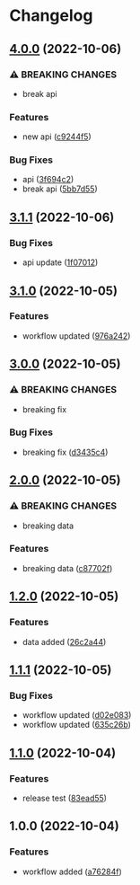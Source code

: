 # Changelog

## [4.0.0](https://github.com/mithRabbit/testConventionalcommit/compare/v3.1.1...v4.0.0) (2022-10-06)


### ⚠ BREAKING CHANGES

* break api

### Features

* new api ([c9244f5](https://github.com/mithRabbit/testConventionalcommit/commit/c9244f51cf9c4bb1d0c27a4b5f2e56d25d62539d))


### Bug Fixes

* api ([3f694c2](https://github.com/mithRabbit/testConventionalcommit/commit/3f694c2d15dff9106a48336dcab2f557fd4af687))
* break api ([5bb7d55](https://github.com/mithRabbit/testConventionalcommit/commit/5bb7d552f74c0545bf8098cb34156e4859c24f78))

## [3.1.1](https://github.com/mithRabbit/testConventionalcommit/compare/v3.1.0...v3.1.1) (2022-10-06)


### Bug Fixes

* api update ([1f07012](https://github.com/mithRabbit/testConventionalcommit/commit/1f07012cd29555a1a2a23da4d181fdb9e33651b9))

## [3.1.0](https://github.com/mithRabbit/testConventionalcommit/compare/v3.0.0...v3.1.0) (2022-10-05)


### Features

* workflow updated ([976a242](https://github.com/mithRabbit/testConventionalcommit/commit/976a2427b3064eda1a36f4ce7f2b842e26ae478c))

## [3.0.0](https://github.com/mithRabbit/testConventionalcommit/compare/v2.0.0...v3.0.0) (2022-10-05)


### ⚠ BREAKING CHANGES

* breaking fix

### Bug Fixes

* breaking fix ([d3435c4](https://github.com/mithRabbit/testConventionalcommit/commit/d3435c4c36bb6794c8933793f79bfdb93593b343))

## [2.0.0](https://github.com/mithRabbit/testConventionalcommit/compare/v1.2.0...v2.0.0) (2022-10-05)


### ⚠ BREAKING CHANGES

* breaking data

### Features

* breaking data ([c87702f](https://github.com/mithRabbit/testConventionalcommit/commit/c87702f1aa0350800ae992a242de08edb4e81664))

## [1.2.0](https://github.com/mithRabbit/testConventionalcommit/compare/v1.1.1...v1.2.0) (2022-10-05)


### Features

* data added ([26c2a44](https://github.com/mithRabbit/testConventionalcommit/commit/26c2a44a6485c44cc18069d2c03b2f22d1a0696d))

## [1.1.1](https://github.com/mithRabbit/testConventionalcommit/compare/v1.1.0...v1.1.1) (2022-10-05)


### Bug Fixes

* workflow updated ([d02e083](https://github.com/mithRabbit/testConventionalcommit/commit/d02e0833ed1e473dcbff36fc1778c63bc75fe5a4))
* workflow updated ([635c26b](https://github.com/mithRabbit/testConventionalcommit/commit/635c26b61904dfdaa5d68e30e3bada7566d9dca6))

## [1.1.0](https://github.com/mithRabbit/testConventionalcommit/compare/v1.0.0...v1.1.0) (2022-10-04)


### Features

* release test ([83ead55](https://github.com/mithRabbit/testConventionalcommit/commit/83ead5565e4b95dc31cb818a2218331c768c4b08))

## 1.0.0 (2022-10-04)


### Features

* workflow added ([a76284f](https://github.com/mithRabbit/testConventionalcommit/commit/a76284fa7504afc2456823aca037a944c62c383e))
